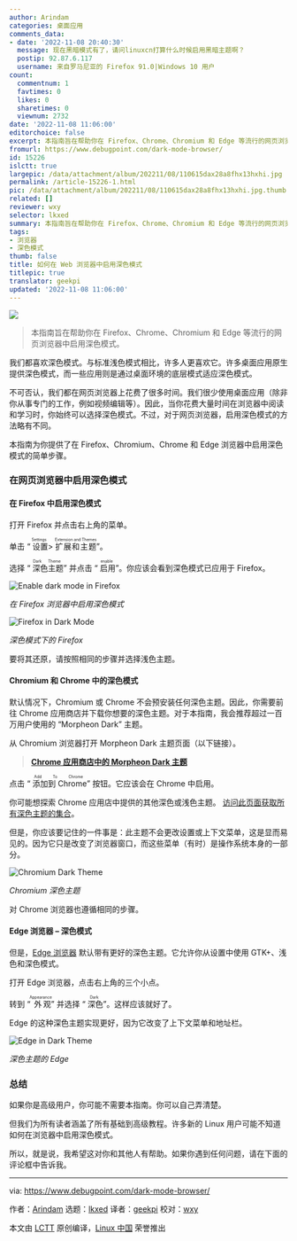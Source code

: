 ```yaml
---
author: Arindam
categories: 桌面应用
comments_data:
- date: '2022-11-08 20:40:30'
  message: 现在黑暗模式有了，请问linuxcn打算什么时候启用黑暗主题啊？
  postip: 92.87.6.117
  username: 来自罗马尼亚的 Firefox 91.0|Windows 10 用户
count:
  commentnum: 1
  favtimes: 0
  likes: 0
  sharetimes: 0
  viewnum: 2732
date: '2022-11-08 11:06:00'
editorchoice: false
excerpt: 本指南旨在帮助你在 Firefox、Chrome、Chromium 和 Edge 等流行的网页浏览器中启用深色模式。
fromurl: https://www.debugpoint.com/dark-mode-browser/
id: 15226
islctt: true
largepic: /data/attachment/album/202211/08/110615dax28a8fhx13hxhi.jpg
permalink: /article-15226-1.html
pic: /data/attachment/album/202211/08/110615dax28a8fhx13hxhi.jpg.thumb.jpg
related: []
reviewer: wxy
selector: lkxed
summary: 本指南旨在帮助你在 Firefox、Chrome、Chromium 和 Edge 等流行的网页浏览器中启用深色模式。
tags:
- 浏览器
- 深色模式
thumb: false
title: 如何在 Web 浏览器中启用深色模式
titlepic: true
translator: geekpi
updated: '2022-11-08 11:06:00'
---
```


![](/data/attachment/album/202211/08/110615dax28a8fhx13hxhi.jpg)



> 
> 本指南旨在帮助你在 Firefox、Chrome、Chromium 和 Edge 等流行的网页浏览器中启用深色模式。
> 
> 
> 


我们都喜欢深色模式。与标准浅色模式相比，许多人更喜欢它。许多桌面应用原生提供深色模式，而一些应用则是通过桌面环境的底层模式适应深色模式。


不可否认，我们都在网页浏览器上花费了很多时间。我们很少使用桌面应用（除非你从事专门的工作，例如视频编辑等）。因此，当你花费大量时间在浏览器中阅读和学习时，你始终可以选择深色模式。不过，对于网页浏览器，启用深色模式的方法略有不同。


本指南为你提供了在 Firefox、Chromium、Chrome 和 Edge 浏览器中启用深色模式的简单步骤。


### 在网页浏览器中启用深色模式


#### 在 Firefox 中启用深色模式


打开 Firefox 并点击右上角的菜单。


单击 “<ruby> 设置 <rt>  Settings </rt></ruby> > <ruby> 扩展和主题 <rt>  Extension and Themes </rt></ruby>”。


选择 “<ruby> 深色主题 <rt>  Dark Theme </rt></ruby>” 并点击 “<ruby> 启用 <rt>  enable </rt></ruby>”。你应该会看到深色模式已应用于 Firefox。


![Enable dark mode in Firefox](/data/attachment/album/202211/08/110810neemc77dz6bd6c71.jpg)


*在 Firefox 浏览器中启用深色模式*


![Firefox in Dark Mode](/data/attachment/album/202211/08/110817k1zx1casxoz8n5nn.jpg)


*深色模式下的 Firefox*


要将其还原，请按照相同的步骤并选择浅色主题。


#### Chromium 和 Chrome 中的深色模式


默认情况下，Chromium 或 Chrome 不会预安装任何深色主题。因此，你需要前往 Chrome 应用商店并下载你想要的深色主题。对于本指南，我会推荐超过一百万用户使用的 “Morpheon Dark” 主题。


从 Chromium 浏览器打开 Morpheon Dark 主题页面（以下链接）。



> 
> **[Chrome 应用商店中的 Morpheon Dark 主题](https://chrome.google.com/webstore/detail/morpheon-dark/mafbdhjdkjnoafhfelkjpchpaepjknad?hl=en-GB)**
> 
> 
> 


点击 “<ruby> 添加到 Chrome <rt>  Add To Chrome </rt></ruby>” 按钮。它应该会在 Chrome 中启用。


你可能想探索 Chrome 应用店中提供的其他深色或浅色主题。 [访问此页面获取所有深色主题的集合](https://chrome.google.com/webstore/category/collection/dark_themes)。


但是，你应该要记住的一件事是：此主题不会更改设置或上下文菜单，这是显而易见的。因为它只是改变了浏览器窗口，而这些菜单（有时）是操作系统本身的一部分。


![Chromium Dark Theme](/data/attachment/album/202211/08/110824gicty6szmmphaaoe.jpg)


*Chromium 深色主题*


对 Chrome 浏览器也遵循相同的步骤。


#### Edge 浏览器 – 深色模式


但是，[Edge 浏览器](https://www.debugpoint.com/2020/10/how-to-install-edge-ubuntu-linux/) 默认带有更好的深色主题。它允许你从设置中使用 GTK+、浅色和深色模式。


打开 Edge 浏览器，点击右上角的三个小点。


转到 “<ruby> 外观 <rt>  Appearance </rt></ruby>” 并选择 “<ruby> 深色 <rt>  Dark </rt></ruby>”。这样应该就好了。


Edge 的这种深色主题实现更好，因为它改变了上下文菜单和地址栏。


![Edge in Dark Theme](/data/attachment/album/202211/08/110832hiqo0bl0ig0oga0a.jpg)


*深色主题的 Edge*


### 总结


如果你是高级用户，你可能不需要本指南。你可以自己弄清楚。


但我们为所有读者涵盖了所有基础到高级教程。许多新的 Linux 用户可能不知道如何在浏览器中启用深色模式。


所以，就是说，我希望这对你和其他人有帮助。如果你遇到任何问题，请在下面的评论框中告诉我。




---


via: <https://www.debugpoint.com/dark-mode-browser/>


作者：[Arindam](https://www.debugpoint.com/author/admin1/) 选题：[lkxed](https://github.com/lkxed) 译者：[geekpi](https://github.com/geekpi) 校对：[wxy](https://github.com/wxy)


本文由 [LCTT](https://github.com/LCTT/TranslateProject) 原创编译，[Linux 中国](https://linux.cn/) 荣誉推出